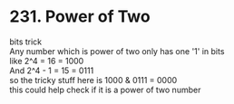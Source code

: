 # 231. Power of Two
bits trick  
Any number which is power of two only has one '1' in bits  
like 2^4 = 16 = 1000  
And 2^4 - 1 = 15 = 0111  
so the tricky stuff here is 1000 & 0111 = 0000  
this could help check if it is a power of two number  
